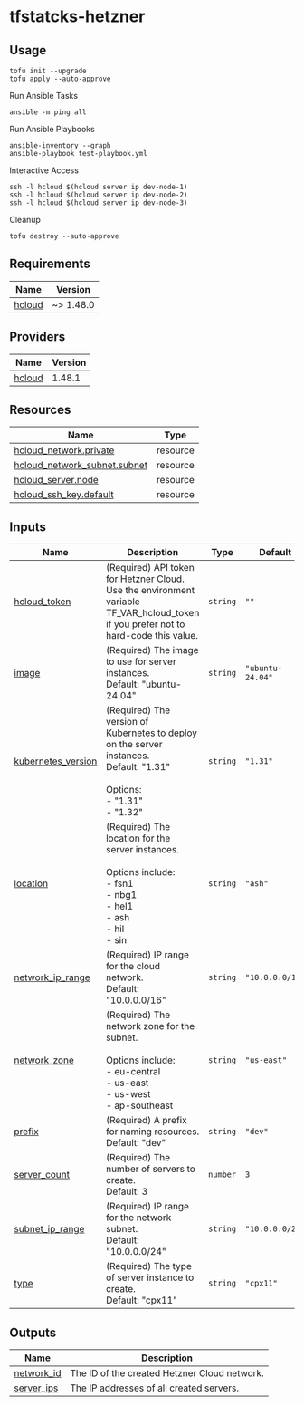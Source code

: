 # tfstatcks-hetzner

## Usage

```
tofu init --upgrade
tofu apply --auto-approve
```

Run Ansible Tasks

```
ansible -m ping all
```

Run Ansible Playbooks

```
ansible-inventory --graph
ansible-playbook test-playbook.yml
```

Interactive Access

```
ssh -l hcloud $(hcloud server ip dev-node-1)
ssh -l hcloud $(hcloud server ip dev-node-2)
ssh -l hcloud $(hcloud server ip dev-node-3)
```

Cleanup

```
tofu destroy --auto-approve
```

<!-- BEGIN_TF_DOCS -->
## Requirements

| Name | Version |
|------|---------|
| <a name="requirement_hcloud"></a> [hcloud](#requirement\_hcloud) | ~> 1.48.0 |

## Providers

| Name | Version |
|------|---------|
| <a name="provider_hcloud"></a> [hcloud](#provider\_hcloud) | 1.48.1 |

## Resources

| Name | Type |
|------|------|
| [hcloud_network.private](https://registry.terraform.io/providers/hetznercloud/hcloud/latest/docs/resources/network) | resource |
| [hcloud_network_subnet.subnet](https://registry.terraform.io/providers/hetznercloud/hcloud/latest/docs/resources/network_subnet) | resource |
| [hcloud_server.node](https://registry.terraform.io/providers/hetznercloud/hcloud/latest/docs/resources/server) | resource |
| [hcloud_ssh_key.default](https://registry.terraform.io/providers/hetznercloud/hcloud/latest/docs/resources/ssh_key) | resource |

## Inputs

| Name | Description | Type | Default | Required |
|------|-------------|------|---------|:--------:|
| <a name="input_hcloud_token"></a> [hcloud\_token](#input\_hcloud\_token) | (Required) API token for Hetzner Cloud.<br>Use the environment variable TF\_VAR\_hcloud\_token if you prefer not to hard-code this value. | `string` | `""` | no |
| <a name="input_image"></a> [image](#input\_image) | (Required) The image to use for server instances.<br>Default: "ubuntu-24.04" | `string` | `"ubuntu-24.04"` | no |
| <a name="input_kubernetes_version"></a> [kubernetes\_version](#input\_kubernetes\_version) | (Required) The version of Kubernetes to deploy on the server instances.<br>Default: "1.31"<br><br>Options:<br>- "1.31"<br>- "1.32" | `string` | `"1.31"` | no |
| <a name="input_location"></a> [location](#input\_location) | (Required) The location for the server instances.<br><br>Options include:<br>- fsn1<br>- nbg1<br>- hel1<br>- ash<br>- hil<br>- sin | `string` | `"ash"` | no |
| <a name="input_network_ip_range"></a> [network\_ip\_range](#input\_network\_ip\_range) | (Required) IP range for the cloud network.<br>Default: "10.0.0.0/16" | `string` | `"10.0.0.0/16"` | no |
| <a name="input_network_zone"></a> [network\_zone](#input\_network\_zone) | (Required) The network zone for the subnet.<br><br>Options include:<br>- eu-central<br>- us-east<br>- us-west<br>- ap-southeast | `string` | `"us-east"` | no |
| <a name="input_prefix"></a> [prefix](#input\_prefix) | (Required) A prefix for naming resources.<br>Default: "dev" | `string` | `"dev"` | no |
| <a name="input_server_count"></a> [server\_count](#input\_server\_count) | (Required) The number of servers to create.<br>Default: 3 | `number` | `3` | no |
| <a name="input_subnet_ip_range"></a> [subnet\_ip\_range](#input\_subnet\_ip\_range) | (Required) IP range for the network subnet.<br>Default: "10.0.0.0/24" | `string` | `"10.0.0.0/24"` | no |
| <a name="input_type"></a> [type](#input\_type) | (Required) The type of server instance to create.<br>Default: "cpx11" | `string` | `"cpx11"` | no |

## Outputs

| Name | Description |
|------|-------------|
| <a name="output_network_id"></a> [network\_id](#output\_network\_id) | The ID of the created Hetzner Cloud network. |
| <a name="output_server_ips"></a> [server\_ips](#output\_server\_ips) | The IP addresses of all created servers. |
<!-- END_TF_DOCS -->
